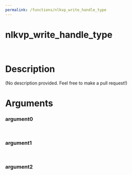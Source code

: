 ```yaml
---
permalink: /functions/nlkvp_write_handle_type
---
```

# nlkvp_write_handle_type  
&nbsp;  
# Description  
(No description provided. Feel free to make a pull request!) 
&nbsp;  
# Arguments
### argument0

&nbsp;    
### argument1

&nbsp;    
### argument2

&nbsp;    


